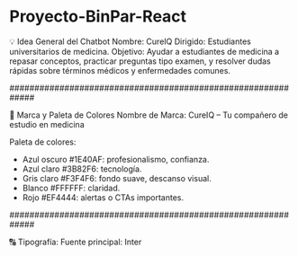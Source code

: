 # Proyecto-BinPar-React

💡 Idea General del Chatbot
Nombre: CureIQ
Dirigido: Estudiantes universitarios de medicina.
Objetivo: Ayudar a estudiantes de medicina a repasar conceptos, practicar preguntas tipo examen, y resolver dudas rápidas sobre términos médicos y enfermedades comunes.

#############################################################

🎨 Marca y Paleta de Colores
Nombre de Marca: CureIQ – Tu compañero de estudio en medicina

Paleta de colores:

- Azul oscuro #1E40AF: profesionalismo, confianza.
- Azul claro #3B82F6: tecnología.
- Gris claro #F3F4F6: fondo suave, descanso visual.
- Blanco #FFFFFF: claridad.
- Rojo #EF4444: alertas o CTAs importantes.

#############################################################

🔠 Tipografía:
Fuente principal: Inter